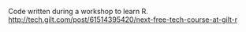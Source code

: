 Code written during a workshop to learn R.
http://tech.gilt.com/post/61514395420/next-free-tech-course-at-gilt-r